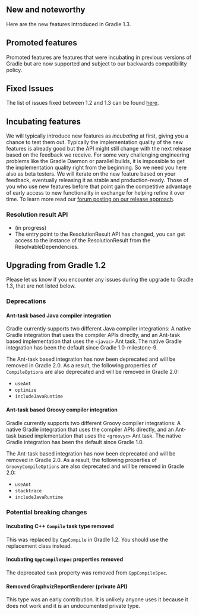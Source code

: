 ## New and noteworthy

Here are the new features introduced in Gradle 1.3.

## Promoted features

Promoted features are features that were incubating in previous versions of Gradle but are now supported and subject to our backwards compatibility policy.

## Fixed Issues

The list of issues fixed between 1.2 and 1.3 can be found [here](http://issues.gradle.org/sr/jira.issueviews:searchrequest-printable/temp/SearchRequest.html?jqlQuery=fixVersion+in+%28%221.3-rc-1%22%29+ORDER+BY+priority&tempMax=1000).

## Incubating features

We will typically introduce new features as _incubating_ at first, giving you a chance to test them out.
Typically the implementation quality of the new features is already good but the API might still change with the next release based on the feedback we receive.
For some very challenging engineering problems like the Gradle Daemon or parallel builds, it is impossible to get the implementation quality right from the beginning.
So we need you here also as beta testers.
We will iterate on the new feature based on your feedback, eventually releasing it as stable and production-ready.
Those of you who use new features before that point gain the competitive advantage of early access to new functionality in exchange for helping refine it over time.
To learn more read our [forum posting on our release approach](http://forums.gradle.org/gradle/topics/the_gradle_release_approach).

### Resolution result API

* (in progress)
* The entry point to the ResolutionResult API has changed, you can get access to the instance of the ResolutionResult from the ResolvableDependencies.

## Upgrading from Gradle 1.2

Please let us know if you encounter any issues during the upgrade to Gradle 1.3, that are not listed below.

### Deprecations

#### Ant-task based Java compiler integration

Gradle currently supports two different Java compiler integrations: A native Gradle integration that uses the compiler APIs directly, and an Ant-task
based implementation that uses the `<javac>` Ant task. The native Gradle integration has been the default since Gradle 1.0-milestone-9.

The Ant-task based integration has now been deprecated and will be removed in Gradle 2.0. As a result, the following properties of `CompileOptions` are also
deprecated and will be removed in Gradle 2.0:

* `useAnt`
* `optimize`
* `includeJavaRuntime`

#### Ant-task based Groovy compiler integration

Gradle currently supports two different Groovy compiler integrations: A native Gradle integration that uses the compiler APIs directly, and an Ant-task
based implementation that uses the `<groovyc>` Ant task. The native Gradle integration has been the default since Gradle 1.0.

The Ant-task based integration has now been deprecated and will be removed in Gradle 2.0. As a result, the following properties of `GroovyCompileOptions` are also
deprecated and will be removed in Gradle 2.0:

* `useAnt`
* `stacktrace`
* `includeJavaRuntime`

### Potential breaking changes

#### Incubating C++ `Compile` task type removed

This was replaced by `CppCompile` in Gradle 1.2. You should use the replacement class instead.

#### Incubating `GppCompileSpec` properties removed

The deprecated `task` property was removed from `GppCompileSpec`.

#### Removed GraphvizReportRenderer (private API)

This type was an early contribution. It is unlikely anyone uses it because it does not work and it is an undocumented private type.